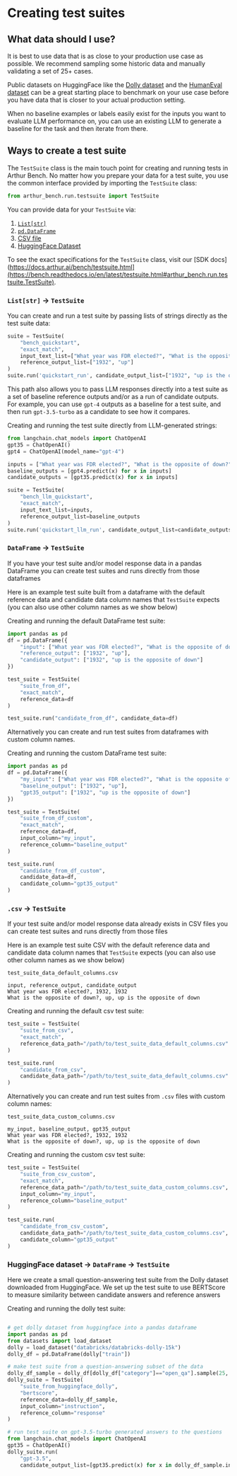 # Creating test suites

## What data should I use?

It is best to use data that is as close to your production use case as possible. We recommend sampling some historic data and manually validating a set of 25+ cases.

Public datasets on HuggingFace like the [Dolly dataset](https://huggingface.co/datasets/databricks/databricks-dolly-15k) and the [HumanEval dataset](https://huggingface.co/datasets/openai_humaneval) can be a great starting place to benchmark on your use case before you have data that is closer to your actual production setting.

When no baseline examples or labels easily exist for the inputs you want to evaluate LLM performance on, you can use an existing LLM to generate a baseline for the task and then iterate from there.

## Ways to create a test suite

The `TestSuite` class is the main touch point for creating and running tests in Arthur Bench. No matter how you prepare your data for a test suite, you use the common interface provided by importing the `TestSuite` class:

```python
from arthur_bench.run.testsuite import TestSuite
```

You can provide data for your `TestSuite` via:
1. [`List[str]`](#liststr---testsuite)
2. [`pd.DataFrame`](#dataframe---testsuite)
3. [CSV file](#csv---testsuite)
4. [HuggingFace Dataset](#huggingface-dataset---dataframe---testsuite)

To see the exact specifications for the `TestSuite` class, visit our [SDK docs](https://docs.arthur.ai/bench/testsuite.html](https://bench.readthedocs.io/en/latest/testsuite.html#arthur_bench.run.testsuite.TestSuite).

### `List[str]` -> `TestSuite`

You can create and run a test suite by passing lists of strings directly as the test suite data:

```python
suite = TestSuite(
    "bench_quickstart", 
    "exact_match",
    input_text_list=["What year was FDR elected?", "What is the opposite of down?"], 
    reference_output_list=["1932", "up"]
)
suite.run('quickstart_run', candidate_output_list=["1932", "up is the opposite of down"])
```

This path also allows you to pass LLM responses directly into a test suite as a set of baseline reference outputs and/or as a run of candidate outputs. For example, you can use `gpt-4` outputs as a baseline for a test suite, and then run `gpt-3.5-turbo` as a candidate to see how it compares.

Creating and running the test suite directly from LLM-generated strings:

```python
from langchain.chat_models import ChatOpenAI
gpt35 = ChatOpenAI()
gpt4 = ChatOpenAI(model_name="gpt-4")

inputs = ["What year was FDR elected?", "What is the opposite of down?"]
baseline_outputs = [gpt4.predict(x) for x in inputs]
candidate_outputs = [gpt35.predict(x) for x in inputs]

suite = TestSuite(
    "bench_llm_quickstart", 
    "exact_match",
    input_text_list=inputs, 
    reference_output_list=baseline_outputs
)
suite.run('quickstart_llm_run', candidate_output_list=candidate_outputs)
```

### `DataFrame` -> `TestSuite`

If you have your test suite and/or model response data in a pandas DataFrame you can create test suites and runs directly from those dataframes

Here is an example test suite built from a dataframe with the default reference data and candidate data column names that `TestSuite` expects (you can also use other column names as we show below)

Creating and running the default DataFrame test suite:

```python
import pandas as pd
df = pd.DataFrame({
    "input": ["What year was FDR elected?", "What is the opposite of down?"],
    "reference_output": ["1932", "up"],
    "candidate_output": ["1932", "up is the opposite of down"]
})

test_suite = TestSuite(
    "suite_from_df", 
    "exact_match", 
    reference_data=df
)

test_suite.run("candidate_from_df", candidate_data=df)
```

Alternatively you can create and run test suites from dataframes with custom column names.

Creating and running the custom DataFrame test suite:

```python
import pandas as pd
df = pd.DataFrame({
    "my_input": ["What year was FDR elected?", "What is the opposite of down?"],
    "baseline_output": ["1932", "up"],
    "gpt35_output": ["1932", "up is the opposite of down"]
})

test_suite = TestSuite(
    "suite_from_df_custom", 
    "exact_match", 
    reference_data=df,
    input_column="my_input",
    reference_column="baseline_output"
)

test_suite.run(
    "candidate_from_df_custom", 
    candidate_data=df, 
    candidate_column="gpt35_output"
)
```

### `.csv` -> `TestSuite`

If your test suite and/or model response data already exists in CSV files you can create test suites and runs directly from those files

Here is an example test suite CSV with the default reference data and candidate data column names that `TestSuite` expects (you can also use other column names as we show below)

`test_suite_data_default_columns.csv`
```csv
input, reference_output, candidate_output
What year was FDR elected?, 1932, 1932
What is the opposite of down?, up, up is the opposite of down
```

Creating and running the default csv test suite:

```python
test_suite = TestSuite(
    "suite_from_csv", 
    "exact_match", 
    reference_data_path="/path/to/test_suite_data_default_columns.csv"
)

test_suite.run(
    "candidate_from_csv", 
    candidate_data_path="/path/to/test_suite_data_default_columns.csv"
)
```

Alternatively you can create and run test suites from `.csv` files with custom column names:

`test_suite_data_custom_columns.csv`
```csv
my_input, baseline_output, gpt35_output
What year was FDR elected?, 1932, 1932
What is the opposite of down?, up, up is the opposite of down
```

Creating and running the custom csv test suite:

```python
test_suite = TestSuite(
    "suite_from_csv_custom", 
    "exact_match", 
    reference_data_path="/path/to/test_suite_data_custom_columns.csv",
    input_column="my_input",
    reference_column="baseline_output"
)

test_suite.run(
    "candidate_from_csv_custom", 
    candidate_data_path="/path/to/test_suite_data_custom_columns.csv",
    candidate_column="gpt35_output"
)
```

### HuggingFace dataset -> `DataFrame` -> `TestSuite`

Here we create a small question-answering test suite from the Dolly dataset downloaded from HuggingFace. We set up the test suite to use BERTScore to measure similarity between candidate answers and reference answers

Creating and running the dolly test suite:

```python

# get dolly dataset from huggingface into a pandas dataframe
import pandas as pd
from datasets import load_dataset
dolly = load_dataset("databricks/databricks-dolly-15k")
dolly_df = pd.DataFrame(dolly["train"])

# make test suite from a question-answering subset of the data
dolly_df_sample = dolly_df[dolly_df["category"]=="open_qa"].sample(25, random_state=278487)
dolly_suite = TestSuite(
    "suite_from_huggingface_dolly", 
    "bertscore", 
    reference_data=dolly_df_sample,
    input_column="instruction",
    reference_column="response"
)

# run test suite on gpt-3.5-turbo generated answers to the questions
from langchain.chat_models import ChatOpenAI
gpt35 = ChatOpenAI()
dolly_suite.run(
    "gpt-3.5", 
    candidate_output_list=[gpt35.predict(x) for x in dolly_df_sample.instruction])
```
